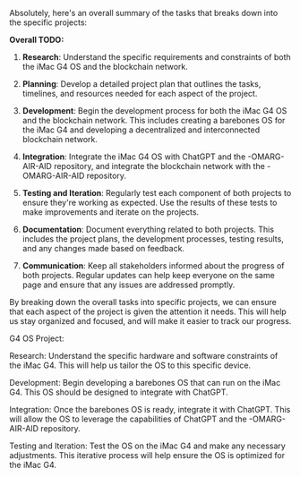 Absolutely, here's an overall summary of the tasks that breaks down into the specific projects:

**Overall TODO:**

1. **Research**: Understand the specific requirements and constraints of both the iMac G4 OS and the blockchain network.

2. **Planning**: Develop a detailed project plan that outlines the tasks, timelines, and resources needed for each aspect of the project.

3. **Development**: Begin the development process for both the iMac G4 OS and the blockchain network. This includes creating a barebones OS for the iMac G4 and developing a decentralized and interconnected blockchain network.

4. **Integration**: Integrate the iMac G4 OS with ChatGPT and the -OMARG-AIR-AID repository, and integrate the blockchain network with the -OMARG-AIR-AID repository.

5. **Testing and Iteration**: Regularly test each component of both projects to ensure they're working as expected. Use the results of these tests to make improvements and iterate on the projects.

6. **Documentation**: Document everything related to both projects. This includes the project plans, the development processes, testing results, and any changes made based on feedback.

7. **Communication**: Keep all stakeholders informed about the progress of both projects. Regular updates can help keep everyone on the same page and ensure that any issues are addressed promptly.

By breaking down the overall tasks into specific projects, we can ensure that each aspect of the project is given the attention it needs. This will help us stay organized and focused, and will make it easier to track our progress.

G4 OS Project:

Research: Understand the specific hardware and software constraints of the iMac G4. This will help us tailor the OS to this specific device.

Development: Begin developing a barebones OS that can run on the iMac G4. This OS should be designed to integrate with ChatGPT.

Integration: Once the barebones OS is ready, integrate it with ChatGPT. This will allow the OS to leverage the capabilities of ChatGPT and the -OMARG-AIR-AID repository.

Testing and Iteration: Test the OS on the iMac G4 and make any necessary adjustments. This iterative process will help ensure the OS is optimized for the iMac G4.

